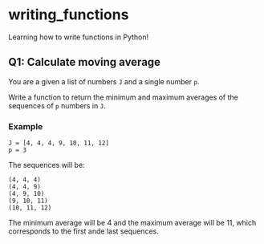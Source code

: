 # writing_functions
Learning how to write functions in Python!

## Q1: Calculate moving average

You are a given a list of numbers `J` and a single number `p`.

Write a function to return the minimum and maximum averages of the sequences of `p` numbers in `J`.

### Example

```
J = [4, 4, 4, 9, 10, 11, 12]
p = 3
```

The sequences will be:

```
(4, 4, 4)
(4, 4, 9)
(4, 9, 10)
(9, 10, 11)
(10, 11, 12)
```

The minimum average will be 4 and the maximum average will be 11, which corresponds to the first ande last sequences.
